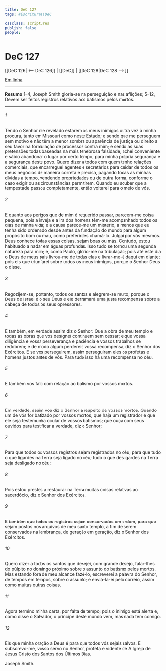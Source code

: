 ```yaml
---
title: DeC 127
tags: #Escrituras\DeC

cssclass: scriptures
publish: false
people:
---
```


# DeC 127
[[DeC 126| <-- DeC 126]] | [[DeC]] | [[DeC 128|DeC 128 --> ]]

[Em linha](https://churchofjesuschrist.org/study/scriptures/dc-testament/dc/127?lang=por)

---
__Resumo__
1–4, Joseph Smith gloria-se na perseguição e nas aflições; 5–12, Devem ser feitos registros relativos aos batismos pelos mortos.

---
###### 1 
Tendo o Senhor me revelado estarem os meus inimigos outra vez à minha procura, tanto em Missouri como neste Estado; e sendo que me perseguem sem motivo e não têm a menor sombra ou aparência de justiça ou direito a seu favor na formulação de processos contra mim; e sendo as suas pretensões todas baseadas na mais tenebrosa falsidade, achei conveniente e sábio abandonar o lugar por certo tempo, para minha própria segurança e a segurança deste povo. Quero dizer a todos com quem tenho relações comerciais, que encarreguei agentes e secretários para cuidar de todos os meus negócios de maneira correta e precisa, pagando todas as minhas dívidas a tempo, vendendo propriedades ou de outra forma, conforme o caso exigir ou as circunstâncias permitirem. Quando eu souber que a tempestade passou completamente, então voltarei para o meio de vós.

###### 2 
E quanto aos perigos que de mim é requerido passar, parecem-me coisa pequena, pois a inveja e a ira dos homens têm-me acompanhado todos os dias de minha vida; e a causa parece-me um mistério, a menos que eu tenha sido ordenado desde antes da fundação do mundo para algum propósito bom ou mau, como preferirdes chamá-lo. Julgai por vós mesmos. Deus conhece todas essas coisas, sejam boas ou más. Contudo, estou habituado a nadar em águas profundas. Isso tudo se tornou uma segunda natureza para mim; e, como Paulo, glorio-me na tribulação; pois até este dia o Deus de meus pais livrou-me de todas elas e livrar-me-á daqui em diante; pois eis que triunfarei sobre todos os meus inimigos, porque o Senhor Deus o disse.

###### 3 
Regozijem-se, portanto, todos os santos e alegrem-se muito; porque o Deus de Israel é o seu Deus e ele derramará uma justa recompensa sobre a cabeça de todos os seus opressores.

###### 4 
E também, em verdade assim diz o Senhor: Que a obra de meu templo e todas as obras que vos designei continuem sem cessar; e que vossa diligência e vossa perseverança e paciência e vossos trabalhos se redobrem; e de modo algum perdereis vossa recompensa, diz o Senhor dos Exércitos. E se vos perseguirem, assim perseguiram eles os profetas e homens justos antes de vós. Para tudo isso há uma recompensa no céu.

###### 5 
E também vos falo com relação ao batismo por vossos mortos.

###### 6 
Em verdade, assim vos diz o Senhor a respeito de vossos mortos: Quando um de vós for batizado por vossos mortos, que haja um registrador e que ele seja testemunha ocular de vossos batismos; que ouça com seus ouvidos para testificar a verdade, diz o Senhor;

###### 7 
Para que todos os vossos registros sejam registrados no céu; para que tudo o que ligardes na Terra seja ligado no céu; tudo o que desligardes na Terra seja desligado no céu;

###### 8 
Pois estou prestes a restaurar na Terra muitas coisas relativas ao sacerdócio, diz o Senhor dos Exércitos.

###### 9 
E também que todos os registros sejam conservados em ordem, para que sejam postos nos arquivos de meu santo templo, a fim de serem conservados na lembrança, de geração em geração, diz o Senhor dos Exércitos.

###### 10 
Quero dizer a todos os santos que desejei, com grande desejo, falar-lhes do púlpito no domingo próximo sobre o assunto do batismo pelos mortos. Mas estando fora de meu alcance fazê-lo, escreverei a palavra do Senhor, de tempos em tempos, sobre o assunto; e enviá-la-ei pelo correio, assim como muitas outras coisas.

###### 11 
Agora termino minha carta, por falta de tempo; pois o inimigo está alerta e, como disse o Salvador, o príncipe deste mundo vem, mas nada tem comigo.

###### 12 
Eis que minha oração a Deus é para que todos vós sejais salvos. E subscrevo-me, vosso servo no Senhor, profeta e vidente de A Igreja de Jesus Cristo dos Santos dos Últimos Dias.

Joseph Smith.

